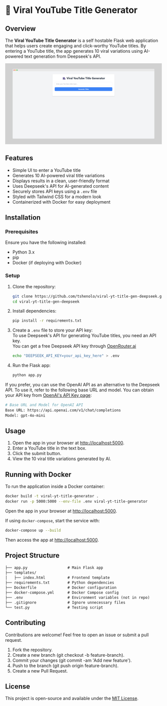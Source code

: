 # 🚀 Viral YouTube Title Generator

## Overview
The **Viral YouTube Title Generator** is a self hostable Flask web application that helps users create engaging and click-worthy YouTube titles. By entering a YouTube title, the app generates 10 viral variations using AI-powered text generation from Deepseek's API.

![Screenshot](app-screenshot.png)

## Features
- Simple UI to enter a YouTube title
- Generates 10 AI-powered viral title variations
- Displays results in a clean, user-friendly format
- Uses Deepseek's API for AI-generated content
- Securely stores API keys using a `.env` file
- Styled with Tailwind CSS for a modern look
- Containerized with Docker for easy deployment

## Installation

### Prerequisites
Ensure you have the following installed:
- Python 3.x
- pip
- Docker (if deploying with Docker)

### Setup
1. Clone the repository:
   ```sh
   git clone https://github.com/tshenolo/viral-yt-title-gen-deepseek.git
   cd viral-yt-title-gen-deepseek
   ```
2. Install dependencies:
   ```sh
   pip install -r requirements.txt
   ```
3. Create a `.env` file to store your API key:    
To use Deepseek's API for generating YouTube titles, you need an API key.   
You can get a free Deepseek API key through [OpenRouter.ai](https://openrouter.ai/deepseek/deepseek-r1:free/api)  
   ```sh
   echo "DEEPSEEK_API_KEY=your_api_key_here" > .env
   ```
4. Run the Flask app:
   ```sh
   python app.py
   ```

If you prefer, you can use the OpenAI API as an alternative to the Deepseek API. To use it, refer to the following base URL and model. You can obtain your API key from [OpenAI's API Key page](https://platform.openai.com/api-keys):
   ```sh
   # Base URL and Model for OpenAI API
   Base URL: https://api.openai.com/v1/chat/completions
   Model: gpt-4o-mini
   ```

## Usage
1. Open the app in your browser at [http://localhost:5000](http://localhost:5000).
2. Enter a YouTube title in the text box.
3. Click the submit button.
4. View the 10 viral title variations generated by AI.

## Running with Docker
To run the application inside a Docker container:
```sh
docker build -t viral-yt-title-generator .
docker run -p 5000:5000 --env-file .env viral-yt-title-generator
```

Open the app in your browser at [http://localhost:5000](http://localhost:5000).

If using `docker-compose`, start the service with:
```sh
docker-compose up --build
```

Then access the app at [http://localhost:5000](http://localhost:5000).

## Project Structure
```
├── app.py                  # Main Flask app
├── templates/
│   ├── index.html          # Frontend template
├── requirements.txt        # Python dependencies
├── Dockerfile              # Docker configuration
├── docker-compose.yml      # Docker Compose config
├── .env                    # Environment variables (not in repo)
├── .gitignore              # Ignore unnecessary files
└── test.py                 # Testing script
```

## Contributing
Contributions are welcome! Feel free to open an issue or submit a pull request.

1. Fork the repository.
2. Create a new branch (git checkout -b feature-branch).
3. Commit your changes (git commit -am 'Add new feature').
4. Push to the branch (git push origin feature-branch).
5. Create a new Pull Request.

## License
This project is open-source and available under the [MIT License](LICENSE).

